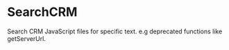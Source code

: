 # SearchCRM
Search CRM JavaScript files for specific text. e.g deprecated  functions like getServerUrl.
